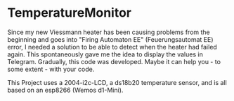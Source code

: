 # TemperatureMonitor

Since my new Viessmann heater has been causing problems from the beginning and goes into "Firing Automaton EE" (Feuerungsautomat EE) error, I needed a solution to be able to detect when the heater had failed again. This spontaneously gave me the idea to display the values in Telegram. Gradually, this code was developed. Maybe it can help you - to some extent - with your code.

This Project uses a 2004-i2c-LCD, a ds18b20 temperature sensor, and is all based on an esp8266 (Wemos d1-Mini).
